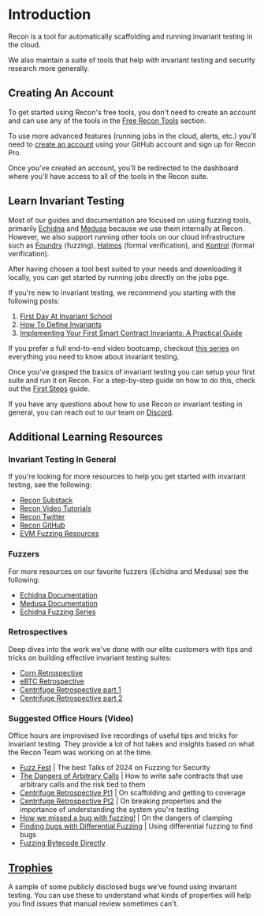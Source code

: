 # Introduction 

Recon is a tool for automatically scaffolding and running invariant testing in the cloud.

We also maintain a suite of tools that help with invariant testing and security research more generally.

## Creating An Account

To get started using Recon's free tools, you don't need to create an account and can use any of the tools in the [Free Recon Tools](../tools/medusa_scraper.md) section. 

To use more advanced features (running jobs in the cloud, alerts, etc.) you'll need to [create an account](https://getrecon.xyz/auth/signin?callbackUrl=https%3A%2F%2Fgetrecon.xyz%2Fdashboard) using your GitHub account and sign up for Recon Pro. 

Once you've created an account, you'll be redirected to the dashboard where you'll have access to all of the tools in the Recon suite.

## Learn Invariant Testing

Most of our guides and documentation are focused on using fuzzing tools, primarily [Echidna](https://github.com/crytic/echidna) and [Medusa](https://github.com/crytic/medusa) because we use them internally at Recon. However, we also support running other tools on our cloud infrastructure such as [Foundry](https://github.com/foundry-rs/foundry) (fuzzing), [Halmos](https://github.com/a16z/halmos) (formal verification), and [Kontrol](https://github.com/runtimeverification/kontrol) (formal verification). 

After having chosen a tool best suited to your needs and downloading it locally, you can get started by running jobs directly on the jobs pge.

If you're new to invariant testing, we recommend you starting with the following posts: 

1. [First Day At Invariant School](https://getrecon.substack.com/p/first-day-at-invariant-school?r=34r2zr)
2. [How To Define Invariants](https://getrecon.substack.com/p/how-to-define-invariants?r=34r2zr)
3. [Implementing Your First Smart Contract Invariants: A Practical Guide](https://getrecon.substack.com/p/implementing-your-first-few-invariants?r=34r2zr)

If you prefer a full end-to-end video bootcamp, checkout [this series](https://getrecon.xyz/bootcamp) on everything you need to know about invariant testing.

Once you've grasped the basics of invariant testing you can setup your first suite and run it on Recon. For a step-by-step guide on how to do this, check out the [First Steps](./first_steps.md) guide.

<!-- or use the documentation in the _Using Recon_ section to help guide you.  -->

If you have any questions about how to use Recon or invariant testing in general, you can reach out to our team on [Discord](https://discord.gg/aCZrCBZdFd).

## Additional Learning Resources

### Invariant Testing In General
If you're looking for more resources to help you get started with invariant testing, see the following: 

- [Recon Substack](https://getrecon.substack.com)
- [Recon Video Tutorials](https://getrecon.xyz/media)
- [Recon Twitter](https://x.com/getrecon)
- [Recon GitHub](https://github.com/Recon-Fuzz)
- [EVM Fuzzing Resources](https://github.com/perimetersec/evm-fuzzing-resources)

### Fuzzers
For more resources on our favorite fuzzers (Echidna and Medusa) see the following: 

- [Echidna Documentation](https://secure-contracts.com/program-analysis/echidna/index.html)
- [Medusa Documentation](https://secure-contracts.com/program-analysis/medusa/docs/src/index.html)
- [Echidna Fuzzing Series](https://youtube.com/playlist?list=PLciHOL_J7Iwqdja9UH4ZzE8dP1IxtsBXI&si=Mar9xYrg4Ie-vc_0)



### Retrospectives

Deep dives into the work we've done with our elite customers with tips and tricks on building effective invariant testing suites:

- [Corn Retrospective](https://getrecon.substack.com/p/corn-engagement-retrospective)
- [eBTC Retrospective](https://getrecon.substack.com/p/ebtc-retrospective)
- [Centrifuge Retrospective part 1](https://getrecon.substack.com/p/lessons-learned-from-fuzzing-centrifuge)
- [Centrifuge Retrospective part 2](https://getrecon.substack.com/p/lessons-learned-from-fuzzing-centrifuge-059)


### Suggested Office Hours (Video)

Office hours are improvised live recordings of useful tips and tricks for invariant testing. They provide a lot of hot takes and insights based on what the Recon Team was working on at the time.

- [Fuzz Fest](https://www.youtube.com/watch?v=Cqmu-mhSLt8) | The best Talks of 2024 on Fuzzing for Security
- [The Dangers of Arbitrary Calls](https://www.youtube.com/watch?v=8-qWL2Dcgpc) | How to write safe contracts that use arbitrary calls and the risk tied to them
- [Centrifuge Retrospective Pt1](https://www.youtube.com/watch?v=AT3fMhPDZFU) | On scaffolding and getting to coverage
- [Centrifuge Retrospective Pt2](https://www.youtube.com/watch?v=eBVp6WyEIx4) | On breaking properties and the importance of understanding the system you're testing
- [How we missed a bug with fuzzing!](https://www.youtube.com/watch?v=fXG2JwvoFZ0&t=8s) | On the dangers of clamping
- [Finding bugs with Differential Fuzzing](https://www.youtube.com/watch?v=AMCN1HP84BQ) | Using differential fuzzing to find bugs
- [Fuzzing Bytecode Directly](https://www.youtube.com/watch?v=RWvA9myV_LQ)

## <a href="https://getrecon.xyz/#trophies" target="_blank" rel="noopener noreferrer">Trophies</a>

A sample of some publicly disclosed bugs we've found using invariant testing. You can use these to understand what kinds of properties will help you find issues that manual review sometimes can't.
